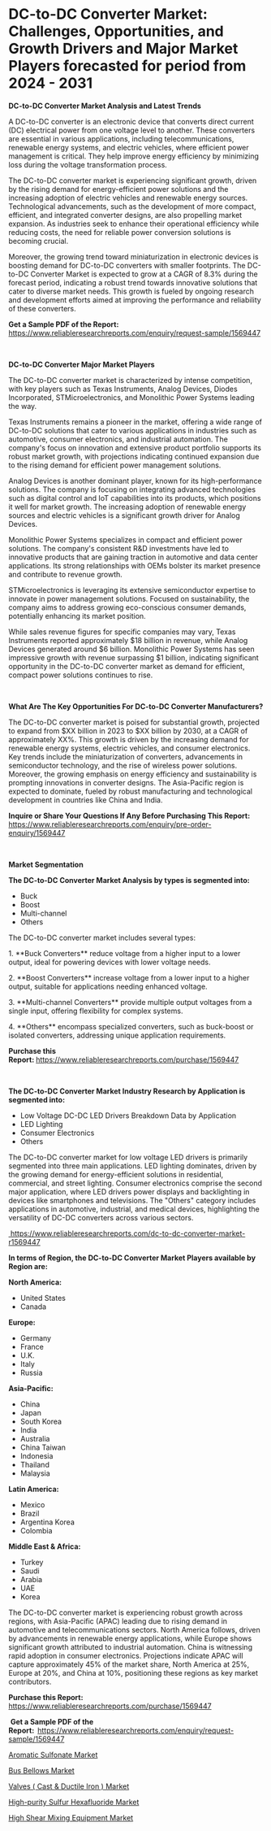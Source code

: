 <p><h1>DC-to-DC Converter Market: Challenges, Opportunities, and Growth Drivers and Major Market Players forecasted for period from 2024 - 2031</h1></p><p><strong>DC-to-DC Converter Market Analysis and Latest Trends</strong></p>
<p><p>A DC-to-DC converter is an electronic device that converts direct current (DC) electrical power from one voltage level to another. These converters are essential in various applications, including telecommunications, renewable energy systems, and electric vehicles, where efficient power management is critical. They help improve energy efficiency by minimizing loss during the voltage transformation process.</p><p>The DC-to-DC converter market is experiencing significant growth, driven by the rising demand for energy-efficient power solutions and the increasing adoption of electric vehicles and renewable energy sources. Technological advancements, such as the development of more compact, efficient, and integrated converter designs, are also propelling market expansion. As industries seek to enhance their operational efficiency while reducing costs, the need for reliable power conversion solutions is becoming crucial.</p><p>Moreover, the growing trend toward miniaturization in electronic devices is boosting demand for DC-to-DC converters with smaller footprints. The DC-to-DC Converter Market is expected to grow at a CAGR of 8.3% during the forecast period, indicating a robust trend towards innovative solutions that cater to diverse market needs. This growth is fueled by ongoing research and development efforts aimed at improving the performance and reliability of these converters.</p></p>
<p><strong>Get a Sample PDF of the Report:&nbsp;</strong> <a href="https://www.reliableresearchreports.com/enquiry/request-sample/1569447?utm_campaign=1509&utm_medium=2&utm_source=Github&utm_content=ia&utm_term=14102024&utm_id=dc-to-dc-converter">https://www.reliableresearchreports.com/enquiry/request-sample/1569447</a></p>
<p>&nbsp;</p>
<p><strong>DC-to-DC Converter Major Market Players</strong></p>
<p><p>The DC-to-DC converter market is characterized by intense competition, with key players such as Texas Instruments, Analog Devices, Diodes Incorporated, STMicroelectronics, and Monolithic Power Systems leading the way. </p><p>Texas Instruments remains a pioneer in the market, offering a wide range of DC-to-DC solutions that cater to various applications in industries such as automotive, consumer electronics, and industrial automation. The company's focus on innovation and extensive product portfolio supports its robust market growth, with projections indicating continued expansion due to the rising demand for efficient power management solutions.</p><p>Analog Devices is another dominant player, known for its high-performance solutions. The company is focusing on integrating advanced technologies such as digital control and IoT capabilities into its products, which positions it well for market growth. The increasing adoption of renewable energy sources and electric vehicles is a significant growth driver for Analog Devices.</p><p>Monolithic Power Systems specializes in compact and efficient power solutions. The company's consistent R&D investments have led to innovative products that are gaining traction in automotive and data center applications. Its strong relationships with OEMs bolster its market presence and contribute to revenue growth.</p><p>STMicroelectronics is leveraging its extensive semiconductor expertise to innovate in power management solutions. Focused on sustainability, the company aims to address growing eco-conscious consumer demands, potentially enhancing its market position.</p><p>While sales revenue figures for specific companies may vary, Texas Instruments reported approximately $18 billion in revenue, while Analog Devices generated around $6 billion. Monolithic Power Systems has seen impressive growth with revenue surpassing $1 billion, indicating significant opportunity in the DC-to-DC converter market as demand for efficient, compact power solutions continues to rise.</p></p>
<p>&nbsp;</p>
<p><strong>What Are The Key Opportunities For DC-to-DC Converter Manufacturers?</strong></p>
<p><p>The DC-to-DC converter market is poised for substantial growth, projected to expand from $XX billion in 2023 to $XX billion by 2030, at a CAGR of approximately XX%. This growth is driven by the increasing demand for renewable energy systems, electric vehicles, and consumer electronics. Key trends include the miniaturization of converters, advancements in semiconductor technology, and the rise of wireless power solutions. Moreover, the growing emphasis on energy efficiency and sustainability is prompting innovations in converter designs. The Asia-Pacific region is expected to dominate, fueled by robust manufacturing and technological development in countries like China and India.</p></p>
<p><strong>Inquire or Share Your Questions If Any Before Purchasing This Report:</strong> <a href="https://www.reliableresearchreports.com/enquiry/pre-order-enquiry/1569447?utm_campaign=1509&utm_medium=2&utm_source=Github&utm_content=ia&utm_term=14102024&utm_id=dc-to-dc-converter">https://www.reliableresearchreports.com/enquiry/pre-order-enquiry/1569447</a></p>
<p>&nbsp;</p>
<p><strong>Market Segmentation</strong></p>
<p><strong>The DC-to-DC Converter Market Analysis by types is segmented into:</strong></p>
<p><ul><li>Buck</li><li>Boost</li><li>Multi-channel</li><li>Others</li></ul></p>
<p><p>The DC-to-DC converter market includes several types: </p><p>1. **Buck Converters** reduce voltage from a higher input to a lower output, ideal for powering devices with lower voltage needs.</p><p>2. **Boost Converters** increase voltage from a lower input to a higher output, suitable for applications needing enhanced voltage.</p><p>3. **Multi-channel Converters** provide multiple output voltages from a single input, offering flexibility for complex systems.</p><p>4. **Others** encompass specialized converters, such as buck-boost or isolated converters, addressing unique application requirements.</p></p>
<p><strong>Purchase this Report:&nbsp;</strong><a href="https://www.reliableresearchreports.com/purchase/1569447?utm_campaign=1509&utm_medium=2&utm_source=Github&utm_content=ia&utm_term=14102024&utm_id=dc-to-dc-converter">https://www.reliableresearchreports.com/purchase/1569447</a></p>
<p>&nbsp;</p>
<p><strong>The DC-to-DC Converter Market Industry Research by Application is segmented into:</strong></p>
<p><ul><li>Low Voltage DC-DC LED Drivers Breakdown Data by Application</li><li>LED Lighting</li><li>Consumer Electronics</li><li>Others</li></ul></p>
<p><p>The DC-to-DC converter market for low voltage LED drivers is primarily segmented into three main applications. LED lighting dominates, driven by the growing demand for energy-efficient solutions in residential, commercial, and street lighting. Consumer electronics comprise the second major application, where LED drivers power displays and backlighting in devices like smartphones and televisions. The "Others" category includes applications in automotive, industrial, and medical devices, highlighting the versatility of DC-DC converters across various sectors.</p></p>
<p><a href="https://www.reliableresearchreports.com/dc-to-dc-converter-market-r1569447?utm_campaign=1509&utm_medium=2&utm_source=Github&utm_content=ia&utm_term=14102024&utm_id=dc-to-dc-converter">&nbsp;https://www.reliableresearchreports.com/dc-to-dc-converter-market-r1569447</a></p>
<p><strong>In terms of Region, the DC-to-DC Converter Market Players available by Region are:</strong></p>
<p>
    <p> <strong> North America: </strong>
        <ul>
            <li>United States</li>
            <li>Canada</li>
        </ul>
        </p> 
    <p> <strong> Europe: </strong>
        <ul>
            <li>Germany</li>
            <li>France</li>
            <li>U.K.</li>
            <li>Italy</li>
            <li>Russia</li>
        </ul>
        </p> 
    <p> <strong> Asia-Pacific: </strong>
        <ul>
            <li>China</li>
            <li>Japan</li>
            <li>South Korea</li>
            <li>India</li>
            <li>Australia</li>
            <li>China Taiwan</li>
            <li>Indonesia</li>
            <li>Thailand</li>
            <li>Malaysia</li>
        </ul>
        </p> 
    <p> <strong> Latin America: </strong>
        <ul>
            <li>Mexico</li>
            <li>Brazil</li>
            <li>Argentina Korea</li>
            <li>Colombia</li>
        </ul>
        </p> 
    <p> <strong> Middle East & Africa: </strong>
        <ul>
            <li>Turkey</li>
            <li>Saudi</li>
            <li>Arabia</li>
            <li>UAE</li>
            <li>Korea</li>
        </ul>
    </p>
    </p>
<p><p>The DC-to-DC converter market is experiencing robust growth across regions, with Asia-Pacific (APAC) leading due to rising demand in automotive and telecommunications sectors. North America follows, driven by advancements in renewable energy applications, while Europe shows significant growth attributed to industrial automation. China is witnessing rapid adoption in consumer electronics. Projections indicate APAC will capture approximately 45% of the market share, North America at 25%, Europe at 20%, and China at 10%, positioning these regions as key market contributors.</p></p>
<p><strong>Purchase this Report: </strong><a href="https://www.reliableresearchreports.com/purchase/1569447?utm_campaign=1509&utm_medium=2&utm_source=Github&utm_content=ia&utm_term=14102024&utm_id=dc-to-dc-converter">https://www.reliableresearchreports.com/purchase/1569447</a></p>
<p>&nbsp;<strong>Get a Sample PDF of the Report:&nbsp;&nbsp;</strong><a href="https://www.reliableresearchreports.com/enquiry/request-sample/1569447?utm_campaign=1509&utm_medium=2&utm_source=Github&utm_content=ia&utm_term=14102024&utm_id=dc-to-dc-converter">https://www.reliableresearchreports.com/enquiry/request-sample/1569447</a></p>
<p><strong></strong></p>
<p><p><a href="https://www.linkedin.com/pulse/aromatic-sulfonate-market-innovations-trends-comprehensive-fproc?trk=public_post_embed_feed-article-content&utm_campaign=1509&utm_medium=2&utm_source=Github&utm_content=ia&utm_term=14102024&utm_id=dc-to-dc-converter">Aromatic Sulfonate Market</a></p><p><a href="https://www.linkedin.com/pulse/global-bus-bellows-market-share-growth-opportunities-size-growing-n3wxc?trk=public_post_embed_feed-article-content&utm_campaign=1509&utm_medium=2&utm_source=Github&utm_content=ia&utm_term=14102024&utm_id=dc-to-dc-converter">Bus Bellows Market</a></p><p><a href="https://github.com/BellAuer/Market-Research-Report-List-1/blob/main/valves-cast-ductile-iron-market.md?utm_campaign=1509&utm_medium=2&utm_source=Github&utm_content=ia&utm_term=14102024&utm_id=dc-to-dc-converter">Valves ( Cast & Ductile Iron ) Market</a></p><p><a href="https://www.linkedin.com/pulse/global-high-purity-sulfur-hexafluoride-market-focus-zod1e?utm_campaign=1509&utm_medium=2&utm_source=Github&utm_content=ia&utm_term=14102024&utm_id=dc-to-dc-converter">High-purity Sulfur Hexafluoride Market</a></p><p><a href="https://www.linkedin.com/pulse/global-high-shear-mixing-equipment-market-focus-application-yw8ce?trk=public_post_embed_feed-article-content&utm_campaign=1509&utm_medium=2&utm_source=Github&utm_content=ia&utm_term=14102024&utm_id=dc-to-dc-converter">High Shear Mixing Equipment Market</a></p></p>